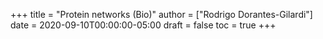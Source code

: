 +++
title = "Protein networks (Bio)"
author = ["Rodrigo Dorantes-Gilardi"]
date = 2020-09-10T00:00:00-05:00
draft = false
toc = true
+++

